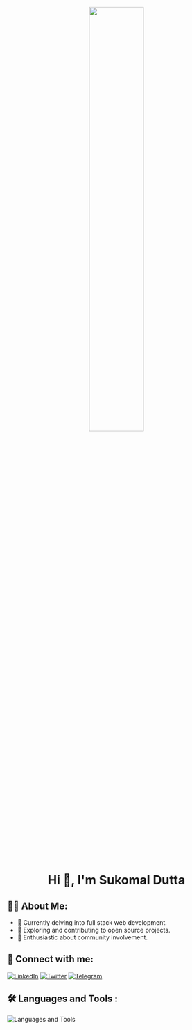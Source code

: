 <p align="center">
  <img src="https://user-images.githubusercontent.com/74038190/238353480-219bcc70-f5dc-466b-9a60-29653d8e8433.gif" width="50%" style="border-radius: 5px">
</p>

<h1 align="center">
    <strong> Hi 👋, I'm Sukomal Dutta </strong> 
</h1>

## 🧑‍💻 About Me:

- 🌱 Currently delving into full stack web development.
- 🔭 Exploring and contributing to open source projects.
- 🎨 Enthusiastic about community involvement.

## 🤝 Connect with me:

[![LinkedIn](https://img.shields.io/badge/-LinkedIn-0077B5?style=flat-square&logo=LinkedIn&logoColor=white&color=0077B5)](https://www.linkedin.com/in/duttasukomal/)
[![Twitter](https://img.shields.io/badge/-Twitter-1DA1F2?style=flat-square&logo=Twitter&logoColor=white&color=1DA1F2)](https://twitter.com/CryptoOrbiT6)
[![Telegram](https://img.shields.io/badge/-Telegram-2CA5E0?style=flat-square&logo=Telegram&logoColor=white&color=2CA5E0)](https://t.me/sukomal07)

## 🛠️ Languages and Tools :

  <img src="https://skillicons.dev/icons?i=java,javascript,typescript,react,next,nodejs,express,mongodb,tailwind,firebase,git,aws,docker,postman" alt="Languages and Tools">
